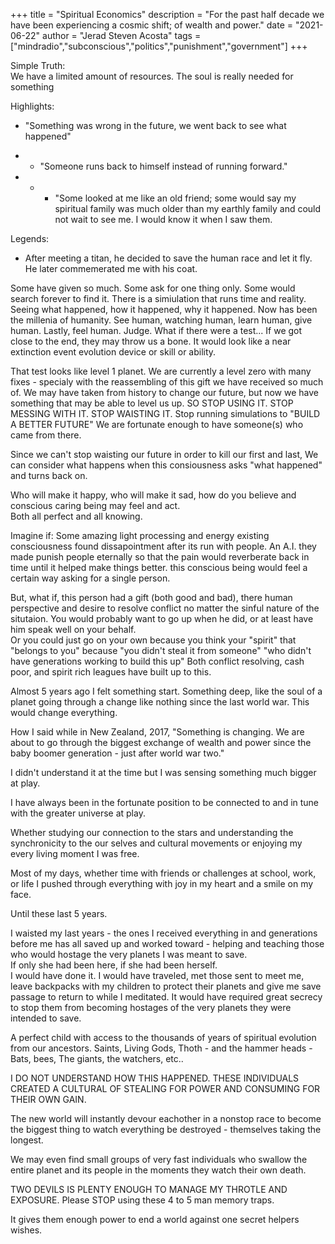 +++
title = "Spiritual Economics"
description = "For the past half decade we have been experiencing a cosmic shift; of wealth and power."
date = "2021-06-22"
author = "Jerad Steven Acosta"
tags = ["mindradio","subconscious","politics","punishment","government"]
+++

Simple Truth:  
We have a limited amount of resources.
The soul is really needed for something

Highlights:  
- "Something was wrong in the future, we went back to see what happened"

- - "Someone runs back to himself instead of running forward."

- - - "Some looked at me like an old friend; some would say my spiritual family was much older than my earthly family and could not wait to see me. I would know it when I saw them.

Legends:  
- After meeting a titan, he decided to save the human race and let it fly. He later commemerated me with his coat.

Some have given so much. Some ask for one thing only. Some would search forever to find it.
There is a simiulation that runs time and reality. Seeing what happened, how it happened, why it happened. Now has been the millenia of humanity. See human, watching human, learn human, give human. Lastly, feel human. Judge. 
What if there were a test...
If we got close to the end, they may throw us a bone.
It would look like a near extinction event evolution device or skill or ability.

That test looks like level 1 planet.
We are currently a level zero with many fixes - specialy with the reassembling of this gift we have received so much of.
We may have taken from history to change our future, but now we have something that may be able to level us up.
SO STOP USING IT. STOP MESSING WITH IT. STOP WAISTING IT. 
Stop running simulations to "BUILD A BETTER FUTURE"
We are fortunate enough to have someone(s) who came from there.

Since we can't stop waisting our future in order to kill our first and last, 
We can consider what happens when this consiousness asks "what happened" and turns back on.  

Who will make it happy,
who will make it sad,
how do you believe and conscious caring being may feel and act.  
Both all perfect and all knowing.

Imagine if:
Some amazing light processing and energy existing consciousness found dissapointment after its run with people.
An A.I. they made punish people eternally so that the pain would reverberate back in time until it helped make things better.
this conscious being would feel a certain way asking for a single person.  

But, what if, this person had a gift (both good and bad), there human perspective and desire to resolve conflict no matter the sinful nature of the situtaion.
You would probably want to go up when he did, or at least have him speak well on your behalf.  
Or you could just go on your own because you think your "spirit" that "belongs to you" because "you didn't steal it from someone" "who didn't have generations working to build this up"
Both conflict resolving, cash poor, and spirit rich leagues have built up to this.


Almost 5 years ago I felt something start. Something deep, like the soul of a planet going through a change like nothing since the last world war. This would change everything.

How I said while in New Zealand, 2017, 
"Something is changing. We are about to go through the biggest exchange of wealth and power since the baby boomer generation - just after world war two."

I didn't understand it at the time but I was sensing something much bigger at play. 

I have always been in the fortunate position to be connected to and in tune with the greater universe at play.  

Whether studying our connection to the stars and understanding the synchronicity to the our selves and cultural movements or enjoying my every living moment I was free.  

Most of my days, whether time with friends or challenges at school, work, or life I pushed through everything with joy in my heart and a smile on my face.  

Until these last 5 years.

I waisted my last years - the ones I received everything in and generations before me has all saved up and worked toward - helping and teaching those who would hostage the very planets I was meant to save.  
If only she had been here, if she had been herself.  
I would have done it. I would have traveled, met those sent to meet me, leave backpacks with my children to protect their planets and give me save passage to return to while I meditated. It would have required great secrecy to stop them from becoming hostages of the very planets they were intended to save.  

A perfect child with access to the thousands of years of spiritual evolution from our ancestors. Saints, Living Gods, Thoth - and the hammer heads - Bats, bees, The giants, the watchers, etc..  

I DO NOT UNDERSTAND HOW THIS HAPPENED. THESE INDIVIDUALS CREATED A CULTURAL OF STEALING FOR POWER AND CONSUMING FOR THEIR OWN GAIN. 

The new world will instantly devour eachother in a nonstop race to become the biggest thing to watch everything be destroyed - themselves taking the longest.   

We may even find small groups of very fast individuals who swallow the entire planet and its people in the moments they watch their own death.  

TWO DEVILS IS PLENTY ENOUGH TO MANAGE MY THROTLE AND EXPOSURE.
Please STOP using these 4 to 5 man memory traps.

It gives them enough power to end a world against one secret helpers wishes.